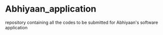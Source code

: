 # Abhiyaan_application
repository containing all the codes to be submitted for Abhiyaan's software application
